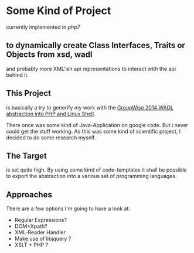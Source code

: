 # Some Kind of Project
currently implemented in _php7_

## to dynamically create Class Interfaces, Traits or Objects from xsd, wadl
and probably more XML'ish api representations to interact with the api behind it.

## This Project
is basically a try to generify my work with the [GroupWise 2014 WADL abstraction into PHP and Linux Shell](//github.com/uni-halle/gw14-shell/tree/master/api-gen).

There once was some kind of Java-Application on google code. But i never could get the stuff working. As this was some kind of scientific project, I decided to do some research myself.

## The Target
is set quite high. By using some kind of code-templates it shall be possible to export the abstraction into a various set of programming languages.<p>

## Approaches

There are a few options I'm going to have a look at:

  * Regular Expressions?
  * DOM+Xpath?
  * XML-Reader Handler
  * Make use of libjquery ?
  * XSLT + PHP ?